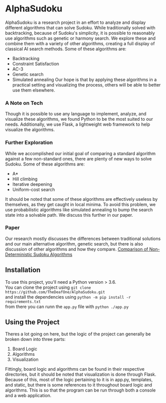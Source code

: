 # AlphaSudoku
AlphaSudoku is a research project in an effort to analyze and display different algorithms that can solve Sudoku. While traditionally solved with backtracking, because of Sudoku's simplicity, it is possible to reasonably use algorithms such as genetic or harmony search. We explore these and combine them with a variety of other algorithms, creating a full display of classical AI search methods. Some of these algorithms are:
* Backtracking
* Constraint Satisfaction
* AC-3
* Genetic search
* Simulated annealing
Our hope is that by applying these algorithms in a practical setting and visualizing the process, others will be able to better use them elsewhere.

### A Note on Tech
Though it is possible to use any language to implement, analyze, and visualize these algorithms, we found Python to be the most suited to our needs. Additionally, we use Flask, a lightweight web framework to help visualize the algorithms.

### Further Exploration
While we accomplished our initial goal of comparing a standard algorithm against a few non-standard ones, there are plenty of new ways to solve Sudoku. Some of these algorithms are:
- A*
- Hill climbing
- Iterative deepening
- Uniform-cost search

It should be noted that some of these algorithms are effectively useless by themselves, as they get caught in local minima. To avoid this problem, we use probabilistic algorithms like simulated annealing to bump the search state into a solvable path. We discuss this further in our paper.
### Paper
Our research mostly discusses the differences between traditional solutions and our main alternative algorithm, genetic search, but there is also discussion of other algorithms and how they compare.
[Comparison of Non-Deterministic Sudoku Algorithms](comparison_of_nondterministic_algorithms.pdf)
## Installation
To use this project, you'll need a Python version > 3.6. \
You can clone the project using `git clone https://github.com/TheDeafOne/AlphaSudoku.git` \
and install the dependencies using `python -m pip install -r requirements.txt` \
from there you can runn the `app.py` file with `python ./app.py`

## Using the Project
Theres a lot going on here, but the logic of the project can generally be broken down into three parts:
1. Board Logic
2. Algorithms
3. Visualization

Fittingly, board logic and algorithms can be found in their respective directories, but it should be noted that visualization is done through Flask. Because of this, most of the logic pertaining to it is in app.py, templates, and static, but there is some references to it throughout board logic and algorithms. This is so that the program can be run through both a console and a web application.
